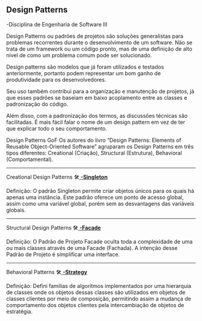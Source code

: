 ## Design Patterns
-Disciplina de Engenharia de Software III


Design Patterns ou padrões de projetos são soluções generalistas para problemas recorrentes durante o desenvolvimento de um software. Não se trata de um framework ou um código pronto, mas de uma definição de alto nível de como um problema comum pode ser solucionado.

Design patterns são modelos que já foram utilizados e testados anteriormente, portanto podem representar um bom ganho de produtividade para os desenvolvedores.

Seu uso também contribui para a organização e manutenção de projetos, já que esses padrões se baseiam em baixo acoplamento entre as classes e padronização do código.

Além disso, com a padronização dos termos, as discussões técnicas são facilitadas. É mais fácil falar o nome de um design pattern em vez de ter que explicar todo o seu comportamento.


Design Patterns GoF
Os autores do livro “Design Patterns: Elements of Reusable Object-Oriented Software” agruparam os Design Patterns em três tipos diferentes: Creational (Criação), Structural (Estrutura), Behavioral (Comportamental).

----------------------------------------------------------------------------------------------------------------------------------------------------------------------------
Creational Design Patterns
🛠<a href="https://github.com/DSB88/EngenhariaSoftwareIII/tree/master/src/br/com/fatec/engsoftware/designpatterns/semana06/singleton">  <B> -Singleton </B> </a> </details>

Definição: O padrão Singleton permite criar objetos únicos para os quais há apenas uma instância. Este padrão oferece um ponto de acesso global, assim como uma variável global, porém sem as desvantagens das variáveis globais.

----------------------------------------------------------------------------------------------------------------------------------------------------------------------------
Structural Design Patterns
🛠<a href="https://github.com/DSB88/EngenhariaSoftwareIII/tree/master/src/br/com/fatec/engsoftware/designpatterns/semana07/facade">  <B> -Facade </B> </a> </details>

Definição: O Padrão de Projeto Facade oculta toda a complexidade de uma ou mais classes através de uma Facade (Fachada). A intenção desse Padrão de Projeto é simplificar uma interface. 

----------------------------------------------------------------------------------------------------------------------------------------------------------------------------
Behavioral Patterns
🛠<a href="https://github.com/DSB88/EngenhariaSoftwareIII/tree/master/src/br/com/fatec/engsoftware/designpatterns/semana09/strategy">  <B> -Strategy </B> </a> </details>

Definição: Defini famílias de algoritmos implementados por uma hierarquia de classes onde os objetos dessas classes são utilizados em objetos de classes clientes por meio de composição, permitindo assim a mudança de comportamento dos objetos clientes pela intercambiação de objetos de estratégia.

	


